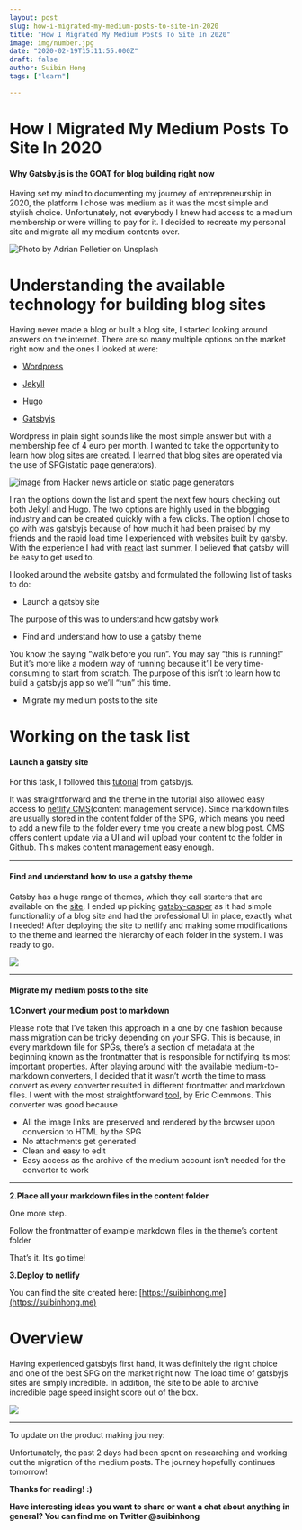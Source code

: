 ```yaml
---
layout: post
slug: how-i-migrated-my-medium-posts-to-site-in-2020
title: "How I Migrated My Medium Posts To Site In 2020"
image: img/number.jpg
date: "2020-02-19T15:11:55.000Z"
draft: false
author: Suibin Hong
tags: ["learn"]

---
```



# How I Migrated My Medium Posts To Site In 2020

#### Why Gatsby.js is the GOAT for blog building right now

Having set my mind to documenting my journey of entrepreneurship in 2020, the platform I chose was medium as it was the most simple and stylish choice. Unfortunately, not everybody I knew had access to a medium membership or were willing to pay for it. I decided to recreate my personal site and migrate all my medium contents over.

![Photo by [Adrian Pelletier](https://unsplash.com/@adrianpelletier?utm_source=medium&utm_medium=referral) on [Unsplash](https://unsplash.com?utm_source=medium&utm_medium=referral)](https://cdn-images-1.medium.com/max/10894/0*kuXu8c4LdfF-7V6c)

# Understanding the available technology for building blog sites

Having never made a blog or built a blog site, I started looking around answers on the internet. There are so many multiple options on the market right now and the ones I looked at were:

- [Wordpress](http://wordpress.com)

- [Jekyll](https://jekyllrb.com/)

- [Hugo](https://gohugo.io/)

- [Gatsbyjs](https://www.gatsbyjs.org/)

Wordpress in plain sight sounds like the most simple answer but with a membership fee of 4 euro per month. I wanted to take the opportunity to learn how blog sites are created. I learned that blog sites are operated via the use of SPG(static page generators).

![image from Hacker news [article](https://hackernoon.com/overview-of-popular-static-site-generators-e469cf353625) on static page generators](https://cdn-images-1.medium.com/max/3440/1*vd8RzkP_U7OHfSg8qLTEYg.png)

I ran the options down the list and spent the next few hours checking out both Jekyll and Hugo. The two options are highly used in the blogging industry and can be created quickly with a few clicks. The option I chose to go with was gatsbyjs because of how much it had been praised by my friends and the rapid load time I experienced with websites built by gatsby. With the experience I had with [react](https://reactjs.org/) last summer, I believed that gatsby will be easy to get used to.

I looked around the website gatsby and formulated the following list of tasks to do:

- Launch a gatsby site

The purpose of this was to understand how gatsby work

- Find and understand how to use a gatsby theme

You know the saying “walk before you run”. You may say “this is running!” But it’s more like a modern way of running because it’ll be very time-consuming to start from scratch. The purpose of this isn’t to learn how to build a gatsbyjs app so we’ll “run” this time.

- Migrate my medium posts to the site



# Working on the task list

#### Launch a gatsby site

For this task, I followed this [tutorial](https://www.gatsbyjs.org/tutorial/blog-netlify-cms-tutorial/) from gatsbyjs.

It was straightforward and the theme in the tutorial also allowed easy access to [netlify CMS](https://www.netlifycms.org/)(content management service). Since markdown files are usually stored in the content folder of the SPG, which means you need to add a new file to the folder every time you create a new blog post. CMS offers content update via a UI and will upload your content to the folder in Github. This makes content management easy enough.

---

#### Find and understand how to use a gatsby theme

Gatsby has a huge range of themes, which they call starters that are available on the [site](https://www.gatsbyjs.org/starters/?v=2). I ended up picking [gatsby-casper](https://github.com/scttcper/gatsby-casper.git) as it had simple functionality of a blog site and had the professional UI in place, exactly what I needed! After deploying the site to netlify and making some modifications to the theme and learned the hierarchy of each folder in the system. I was ready to go.

![](https://cdn-images-1.medium.com/max/8172/1*Il4o3vFD0kUFVEQ-CV7e7A.png)






---
#### Migrate my medium posts to the site

**1.Convert your medium post to markdown**

Please note that I’ve taken this approach in a one by one fashion because mass migration can be tricky depending on your SPG. This is because, in every markdown file for SPGs, there’s a section of metadata at the beginning known as the frontmatter that is responsible for notifying its most important properties. After playing around with the available medium-to-markdown converters, I decided that it wasn’t worth the time to mass convert as every converter resulted in different frontmatter and markdown files. I went with the most straightforward [tool](https://medium-to-markdown.now.sh/), by Eric Clemmons. This converter was good because

- All the image links are preserved and rendered by the browser upon conversion to HTML by the SPG
- No attachments get generated
- Clean and easy to edit
- Easy access as the archive of the medium account isn’t needed for the converter to work

---


**2.Place all your markdown files in the content folder**

One more step.

Follow the frontmatter of example markdown files in the theme’s content folder

That’s it. It’s go time!


**3.Deploy to netlify**

You can find the site created here: [https://suibinhong.me](https://suibinhong.me)

# Overview

Having experienced gatsbyjs first hand, it was definitely the right choice and one of the best SPG on the market right now. The load time of gatsbyjs sites are simply incredible. In addition, the site to be able to archive incredible page speed insight score out of the box.

![](https://cdn-images-1.medium.com/max/3104/1*re2gMm8cln0UX7X9Fs3z4w.png)

---

To update on the product making journey:

Unfortunately, the past 2 days had been spent on researching and working out the migration of the medium posts. The journey hopefully continues tomorrow!

**Thanks for reading! :)**

**Have interesting ideas you want to share or want a chat about anything in general? You can find me on Twitter @suibinhong**
